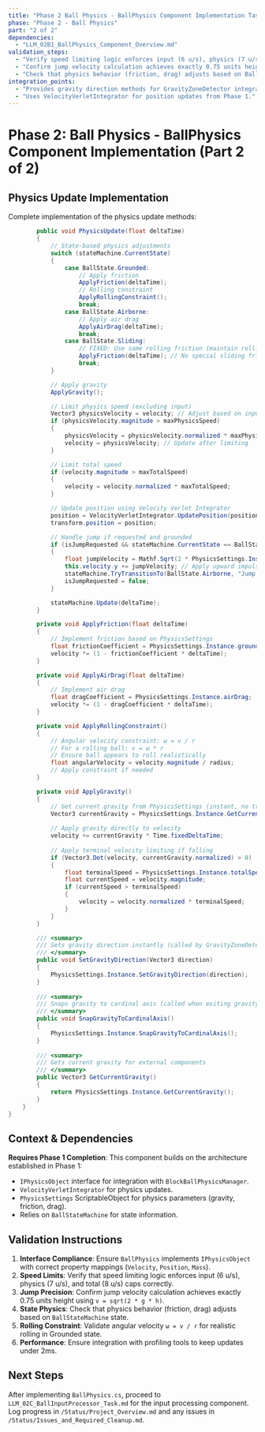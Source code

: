 ```yaml
---
title: "Phase 2 Ball Physics - BallPhysics Component Implementation Task (Part 2 of 2)"
phase: "Phase 2 - Ball Physics"
part: "2 of 2"
dependencies:
  - "LLM_02B1_BallPhysics_Component_Overview.md"
validation_steps:
  - "Verify speed limiting logic enforces input (6 u/s), physics (7 u/s), and total (8 u/s) caps correctly."
  - "Confirm jump velocity calculation achieves exactly 0.75 units height using v = sqrt(2 * g * h)."
  - "Check that physics behavior (friction, drag) adjusts based on BallStateMachine state."
integration_points:
  - "Provides gravity direction methods for GravityZoneDetector integration."
  - "Uses VelocityVerletIntegrator for position updates from Phase 1."
---
```


# Phase 2: Ball Physics - BallPhysics Component Implementation (Part 2 of 2)

## Physics Update Implementation
Complete implementation of the physics update methods:

```csharp
        public void PhysicsUpdate(float deltaTime)
        {
            // State-based physics adjustments
            switch (stateMachine.CurrentState)
            {
                case BallState.Grounded:
                    // Apply friction
                    ApplyFriction(deltaTime);
                    // Rolling constraint
                    ApplyRollingConstraint();
                    break;
                case BallState.Airborne:
                    // Apply air drag
                    ApplyAirDrag(deltaTime);
                    break;
                case BallState.Sliding:
                    // FIXED: Use same rolling friction (maintain rolling feel per spec)
                    ApplyFriction(deltaTime); // No special sliding friction
                    break;
            }

            // Apply gravity
            ApplyGravity();

            // Limit physics speed (excluding input)
            Vector3 physicsVelocity = velocity; // Adjust based on input separation if needed
            if (physicsVelocity.magnitude > maxPhysicsSpeed)
            {
                physicsVelocity = physicsVelocity.normalized * maxPhysicsSpeed;
                velocity = physicsVelocity; // Update after limiting
            }

            // Limit total speed
            if (velocity.magnitude > maxTotalSpeed)
            {
                velocity = velocity.normalized * maxTotalSpeed;
            }

            // Update position using Velocity Verlet Integrator
            position = VelocityVerletIntegrator.UpdatePosition(position, velocity, PhysicsSettings.Instance.GetCurrentGravity(), deltaTime);
            transform.position = position;

            // Handle jump if requested and grounded
            if (isJumpRequested && stateMachine.CurrentState == BallState.Grounded)
            {
                float jumpVelocity = Mathf.Sqrt(2 * PhysicsSettings.Instance.GetCurrentGravity().magnitude * jumpHeight);
                this.velocity.y += jumpVelocity; // Apply upward impulse
                stateMachine.TryTransitionTo(BallState.Airborne, "Jump initiated");
                isJumpRequested = false;
            }

            stateMachine.Update(deltaTime);
        }

        private void ApplyFriction(float deltaTime)
        {
            // Implement friction based on PhysicsSettings
            float frictionCoefficient = PhysicsSettings.Instance.groundFriction;
            velocity *= (1 - frictionCoefficient * deltaTime);
        }

        private void ApplyAirDrag(float deltaTime)
        {
            // Implement air drag
            float dragCoefficient = PhysicsSettings.Instance.airDrag;
            velocity *= (1 - dragCoefficient * deltaTime);
        }

        private void ApplyRollingConstraint()
        {
            // Angular velocity constraint: ω = v / r
            // For a rolling ball: v = ω * r
            // Ensure ball appears to roll realistically
            float angularVelocity = velocity.magnitude / radius;
            // Apply constraint if needed
        }

        private void ApplyGravity()
        {
            // Get current gravity from PhysicsSettings (instant, no transitions)
            Vector3 currentGravity = PhysicsSettings.Instance.GetCurrentGravity();
            
            // Apply gravity directly to velocity
            velocity += currentGravity * Time.fixedDeltaTime;
            
            // Apply terminal velocity limiting if falling
            if (Vector3.Dot(velocity, currentGravity.normalized) > 0)
            {
                float terminalSpeed = PhysicsSettings.Instance.totalSpeedLimit;
                float currentSpeed = velocity.magnitude;
                if (currentSpeed > terminalSpeed)
                {
                    velocity = velocity.normalized * terminalSpeed;
                }
            }
        }

        /// <summary>
        /// Sets gravity direction instantly (called by GravityZoneDetector)
        /// </summary>
        public void SetGravityDirection(Vector3 direction)
        {
            PhysicsSettings.Instance.SetGravityDirection(direction);
        }
        
        /// <summary>
        /// Snaps gravity to cardinal axis (called when exiting gravity zones)
        /// </summary>
        public void SnapGravityToCardinalAxis()
        {
            PhysicsSettings.Instance.SnapGravityToCardinalAxis();
        }
        
        /// <summary>
        /// Gets current gravity for external components
        /// </summary>
        public Vector3 GetCurrentGravity()
        {
            return PhysicsSettings.Instance.GetCurrentGravity();
        }
    }
}
```

## Context & Dependencies
**Requires Phase 1 Completion**: This component builds on the architecture established in Phase 1:
- `IPhysicsObject` interface for integration with `BlockBallPhysicsManager`.
- `VelocityVerletIntegrator` for physics updates.
- `PhysicsSettings` ScriptableObject for physics parameters (gravity, friction, drag).
- Relies on `BallStateMachine` for state information.

## Validation Instructions
1. **Interface Compliance**: Ensure `BallPhysics` implements `IPhysicsObject` with correct property mappings (`Velocity`, `Position`, `Mass`).
2. **Speed Limits**: Verify that speed limiting logic enforces input (6 u/s), physics (7 u/s), and total (8 u/s) caps correctly.
3. **Jump Precision**: Confirm jump velocity calculation achieves exactly 0.75 units height using `v = sqrt(2 * g * h)`.
4. **State Physics**: Check that physics behavior (friction, drag) adjusts based on `BallStateMachine` state.
5. **Rolling Constraint**: Validate angular velocity `ω = v / r` for realistic rolling in Grounded state.
6. **Performance**: Ensure integration with profiling tools to keep updates under 2ms.

## Next Steps
After implementing `BallPhysics.cs`, proceed to `LLM_02C_BallInputProcessor_Task.md` for the input processing component. Log progress in `/Status/Project_Overview.md` and any issues in `/Status/Issues_and_Required_Cleanup.md`.
